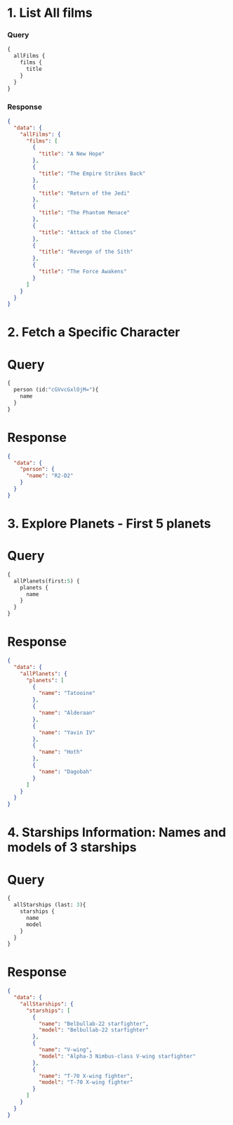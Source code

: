 # 1. List All films

### Query

```GraphQL
{
  allFilms {
    films {
      title
    }
  }
}
```

### Response

```JSON
{
  "data": {
    "allFilms": {
      "films": [
        {
          "title": "A New Hope"
        },
        {
          "title": "The Empire Strikes Back"
        },
        {
          "title": "Return of the Jedi"
        },
        {
          "title": "The Phantom Menace"
        },
        {
          "title": "Attack of the Clones"
        },
        {
          "title": "Revenge of the Sith"
        },
        {
          "title": "The Force Awakens"
        }
      ]
    }
  }
}
```

# 2. Fetch a Specific Character

# Query

```GraphQL
{
  person (id:"cGVvcGxlOjM="){
    name
  }
}
```

# Response

```JSON
{
  "data": {
    "person": {
      "name": "R2-D2"
    }
  }
}
```

# 3. Explore Planets - First 5 planets

# Query

```GraphQL
{
  allPlanets(first:5) {
    planets {
      name
    }
  }
}
```

# Response

```JSON
{
  "data": {
    "allPlanets": {
      "planets": [
        {
          "name": "Tatooine"
        },
        {
          "name": "Alderaan"
        },
        {
          "name": "Yavin IV"
        },
        {
          "name": "Hoth"
        },
        {
          "name": "Dagobah"
        }
      ]
    }
  }
}
```

# 4. Starships Information: Names and models of 3 starships

# Query

```GraphQL
{
  allStarships (last: 3){
    starships {
      name
      model
    }
  }
}
```

# Response

```JSON
{
  "data": {
    "allStarships": {
      "starships": [
        {
          "name": "Belbullab-22 starfighter",
          "model": "Belbullab-22 starfighter"
        },
        {
          "name": "V-wing",
          "model": "Alpha-3 Nimbus-class V-wing starfighter"
        },
        {
          "name": "T-70 X-wing fighter",
          "model": "T-70 X-wing fighter"
        }
      ]
    }
  }
}
```
